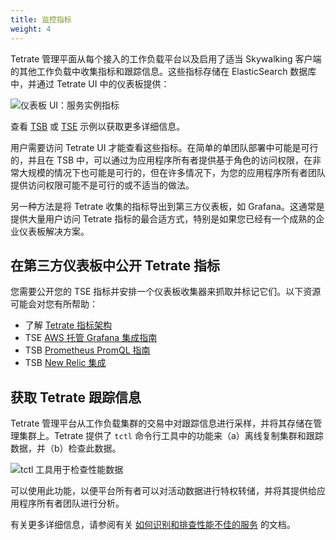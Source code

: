 ```yaml
---
title: 监控指标
weight: 4
---
```


Tetrate 管理平面从每个接入的工作负载平台以及启用了适当 Skywalking 客户端的其他工作负载中收集指标和跟踪信息。这些指标存储在 ElasticSearch 数据库中，并通过 Tetrate UI 中的仪表板提供：

![仪表板 UI：服务实例指标](../images/metrics-1.png)

查看 [TSB](../../../quickstart/observability) 或 [TSE](https://docs.tetrate.io/service-express/getting-started/observability) 示例以获取更多详细信息。

用户需要访问 Tetrate UI 才能查看这些指标。在简单的单团队部署中可能是可行的，并且在 TSB 中，可以通过为应用程序所有者提供基于角色的访问权限，在非常大规模的情况下也可能是可行的，但在许多情况下，为您的应用程序所有者团队提供访问权限可能不是可行的或不适当的做法。

另一种方法是将 Tetrate 收集的指标导出到第三方仪表板，如 Grafana。这通常是提供大量用户访问 Tetrate 指标的最合适方式，特别是如果您已经有一个成熟的企业仪表板解决方案。

## 在第三方仪表板中公开 Tetrate 指标

您需要公开您的 TSE 指标并安排一个仪表板收集器来抓取并标记它们。以下资源可能会对您有所帮助：

- 了解 [Tetrate 指标架构](https://docs.tetrate.io/service-bridge/operations/telemetry)
- TSE [AWS 托管 Grafana 集成指南](https://docs.tetrate.io/service-express/integrations/grafana)
- TSB [Prometheus PromQL 指南](https://docs.tetrate.io/service-bridge/howto/promql-using-skywalking)
- TSB [New Relic 集成](https://docs.tetrate.io/service-bridge/operations/telemetry/new_relic)

## 获取 Tetrate 跟踪信息

Tetrate 管理平台从工作负载集群的交易中对跟踪信息进行采样，并将其存储在管理集群上。Tetrate 提供了 `tctl` 命令行工具中的功能来（a）离线复制集群和跟踪数据，并（b）检查此数据。

![tctl 工具用于检查性能数据](../images/tctl-service.png)

可以使用此功能，以便平台所有者可以对活动数据进行特权转储，并将其提供给应用程序所有者团队进行分析。

有关更多详细信息，请参阅有关 [如何识别和排查性能不佳的服务](../../../troubleshooting/identify-underperforming-services) 的文档。
